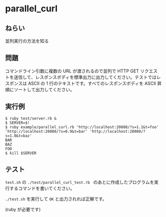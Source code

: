 # parallel_curl

## ねらい

並列実行の方法を知る

## 問題

コマンドライン引数に複数の URL が渡されるので並列で HTTP GET リクエストを送信して、レスポンスボディを標準出力に出力してください。テストではレスポンスは ASCII の 1 行のテキストです。すべてのレスポンスボディを ASCII 昇順にソートして出力してください。

## 実行例

    $ ruby test/server.rb &
    $ SERVER=$!
    $ ruby example/parallel_curl.rb 'http://localhost:20080/?s=1.1&t=foo' 'http://localhost:20080/?s=0.9&t=bar' 'http://localhost:20080/?s=1.0&t=baz'
    BAR
    BAZ
    FOO
    $ kill $SERVER

## テスト

`test.sh` の `./test/parallel_curl_test.rb ` のあとに作成したプログラムを実行するコマンドを書いてください。

`./test.sh` を実行して `OK` と出力されれば正解です。

(ruby が必要です)
